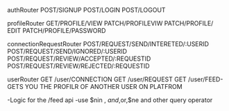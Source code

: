 authRouter
POST/SIGNUP
POST/LOGIN
POST/LOGOUT

profileRouter
GET/PROFILE/VIEW
PATCH/PROFILEVIW
PATCH/PROFILE/ EDIT
PATCH/PROFILE/PASSWORD

connectionRequestRouter
POST/REQUEST/SEND/INTERETED/:USERID
POST/REQUEST/SEND/IGNORED/:USERID
POST/REQUEST/REVIEW/ACCEPTED/:REQUESTID
POST/REQUEST/REVIEW/REJECTED/:REQUESTID

userRouter
GET /user/CONNECTION
GET /user/REQUEST
GET /user/FEED-GETS YOU THE PROFILR OF ANOTHER USER ON PLATFROM

-Logic for the /feed api
-use $nin , $and ,$or,$ne and other query operator
